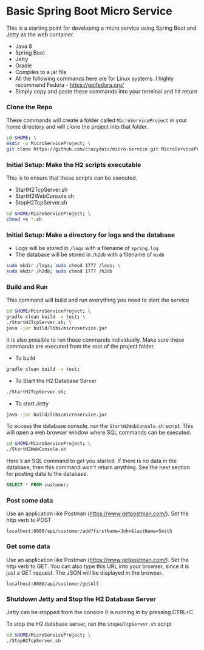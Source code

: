 # Basic Spring Boot Micro Service

This is a starting point for developing a micro service using Spring Boot and Jetty as the web container.

  - Java 8
  - Spring Boot
  - Jetty
  - Gradle
  - Compiles to a jar file
  - All the following commands here are for Linux systems.  I highly recommend Fedora - https://getfedora.org/
  - Simply copy and paste these commands into your terminal and hit return

### Clone the Repo

These commands will create a folder called `MicroServiceProject` in your home directory and will clone the project into that folder.

```sh
cd $HOME; \
mkdir -p MicroServiceProject; \
git clone https://github.com/crazydais/micro-service.git MicroServiceProject
```

### Initial Setup: Make the H2 scripts executable
This is to ensure that these scripts can be executed.
- StartH2TcpServer.sh
- StartH2WebConsole.sh
- StopH2TcpServer.sh
```sh
cd $HOME/MicroServiceProject; \
chmod +x *.sh
```

### Initial Setup: Make a directory for logs and the database
- Logs will be stored in `/logs` with a filename of `spring.log`
- The database will be stored in `/h2db` with a filename of `msdb`
```sh
sudo mkdir /logs; sudo chmod 1777 /logs; \
sudo mkdir /h2db; sudo chmod 1777 /h2db
```

### Build and Run
This command will build and run everything you need to start the service
```sh
cd $HOME/MicroServiceProject; \
gradle clean build -x test; \
./StartH2TcpServer.sh; \
java -jar build/libs/microservice.jar
```

It is also possible to run these commands individually.  Make sure these commands are executed from the root of the project folder.
- To build
```sh
gradle clean build -x test;
```

- To Start the H2 Database Server
```sh
./StartH2TcpServer.sh;
```

- To start Jetty
```sh
java -jar build/libs/microservice.jar 
```

To access the database console, run the `StartH2WebConsole.sh` script.  This will open a web browser window where SQL commands can be executed.
```sh
cd $HOME/MicroServiceProject; \
./StartH2WebConsole.sh
```
Here's an SQL command to get you started.  If there is no data in the database, then this command won't return anything. See the next section for posting data to the database.
```sql
SELECT * FROM customer;
```

### Post some data

Use an application like Postman (https://www.getpostman.com/).  Set the http verb to POST
```
localhost:8080/api/customer/add?firstName=John&lastName=Smith
```

### Get some data
Use an application like Postman (https://www.getpostman.com/).  Set the http verb to GET.
You can also type this URL into your browser, since it is just a GET request. The JSON will be displayed in the browser.
```
localhost:8080/api/customer/getAll
```


### Shutdown Jetty and Stop the H2 Database Server
Jetty can be stopped from the console it is running in by pressing CTRL+C

To stop the H2 database server, run the `StopH2TcpServer.sh` script
```sh
cd $HOME/MicroServiceProject; \
./StopH2TcpServer.sh
```